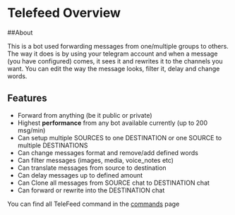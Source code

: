 # Telefeed Overview

##About

This is a bot used forwarding messages
from one/multiple groups to others.
The way it does is by using your telegram account and
when a message (you have configured) comes,
it sees it and rewrites it to the channels you want.
You can edit the way the message looks, filter it,
delay and change words.

## Features

* Forward from anything (be it public or private)
* Highest <b>performance</b> from any bot available currently (up to 200 msg/min)
* Can setup multiple SOURCES to one DESTINATION or one SOURCE to multiple DESTINATIONS
* Can change messages format and remove/add defined words
* Can filter messages (images, media, voice_notes etc)
* Can translate messages from source to destination
* Can delay messages up to defined amount
* Can Clone all messages from SOURCE chat to DESTINATION chat
* Can forward or rewrite into the DESTINATION chat

You can find all TeleFeed command in the [commands](/commands) page
